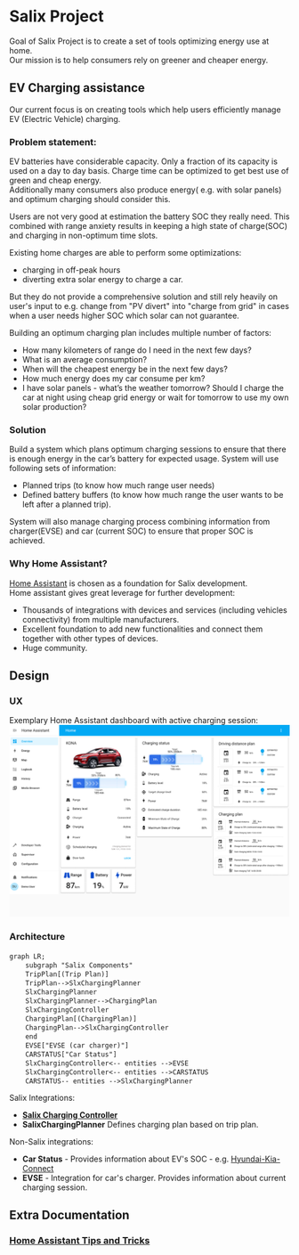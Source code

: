 # Salix Project 
Goal of Salix Project is to create a set of tools optimizing energy use at home.  
Our mission is to help consumers rely on greener and cheaper energy.

## EV Charging assistance 
Our current focus is on creating tools which help users efficiently manage EV (Electric Vehicle) charging.   
### Problem statement:
EV batteries have considerable capacity. Only a fraction of its capacity is used on a day to day basis. 
Charge time can be optimized to get best use of green and cheap energy.  
Additionally many consumers also produce energy( e.g. with solar panels) and optimum charging should consider this.

Users are not very good at estimation the battery SOC they really need. This combined with range anxiety results in keeping a high state of charge(SOC) and charging in non-optimum time slots.   

Existing home charges are able to perform some optimizations:
* charging in off-peak hours
* diverting extra solar energy to charge a car.  

But they do not provide a comprehensive solution and still rely heavily on user's input to e.g. change from "PV divert" into "charge from grid" in cases when a user needs higher SOC which solar can not guarantee.

Building an optimum charging plan includes multiple number of factors:
* How many kilometers of range do I need in the next few days?
* What is an average consumption?
* When will the cheapest energy be in the next few days? 
* How much energy does my car consume per km?
* I have solar panels - what’s the weather tomorrow? Should I charge the car at night using cheap grid energy or wait for tomorrow to use my own solar production?

### Solution
Build a system which plans optimum charging sessions to ensure that there is enough energy in the car’s battery for expected usage. 
System will use following sets of information:
* Planned trips (to know how much range user needs)
* Defined battery buffers (to know how much range the user wants to be left after a planned trip).

System will also manage charging process combining information from charger(EVSE) and car (current SOC) to ensure that proper SOC is achieved.

### Why Home Assistant?
[Home Assistant](https://www.home-assistant.io/) is chosen as a foundation for Salix development.  
Home assistant gives great leverage for further development:  
* Thousands of integrations with devices and services (including vehicles connectivity) from multiple manufacturers. 
* Excellent foundation to add new functionalities and connect them together with other types of devices. 
* Huge community.

## Design

### UX
Exemplary Home Assistant dashboard with active charging session:
![UX Dashboard](uxdesign/dashboard_01_charging.png)

### Architecture
```mermaid
graph LR;
    subgraph "Salix Components"
    TripPlan[(Trip Plan)]
    TripPlan-->SlxChargingPlanner
    SlxChargingPlanner
    SlxChargingPlanner-->ChargingPlan
    SlxChargingController
    ChargingPlan[(ChargingPlan)]
    ChargingPlan-->SlxChargingController
    end
    EVSE["EVSE (car charger)"]
    CARSTATUS["Car Status"]
    SlxChargingController<-- entities -->EVSE
    SlxChargingController<-- entities -->CARSTATUS
    CARSTATUS-- entities -->SlxChargingPlanner
```

Salix Integrations:
* [**Salix Charging Controller**](https://github.com/artursulkowski/slxchargingcontroller)
* **SalixChargingPlanner** Defines charging plan based on trip plan. 

Non-Salix integrations:
* **Car Status** - Provides information about EV's SOC - e.g. [Hyundai-Kia-Connect](https://github.com/Hyundai-Kia-Connect/kia_uvo)
* **EVSE** - Integration for car's charger. Provides information about current charging session. 

## Extra Documentation

### [Home Assistant Tips and Tricks](devdocs/HA_TIPS_TRICKS.md)


